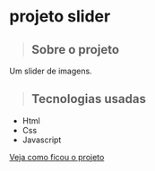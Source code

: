 # projeto slider
 > ## Sobre o projeto

Um slider de imagens.

> ## Tecnologias usadas 

* Html
* Css
* Javascript

[Veja como ficou o projeto]( https://diegofabbrii.github.io/slider-js/)
